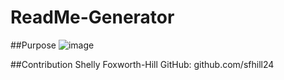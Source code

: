 # ReadMe-Generator

##Purpose
![image](https://user-images.githubusercontent.com/49098706/192612454-b604c136-b576-48cf-baa7-d560ff8bac62.png)


##Contribution
Shelly Foxworth-Hill 
GitHub: github.com/sfhill24
